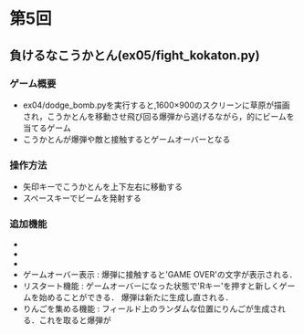 # 第5回
## 負けるなこうかとん(ex05/fight_kokaton.py)
### ゲーム概要

- ex04/dodge_bomb.pyを実行すると,1600×900のスクリーンに草原が描画され，こうかとんを移動させ飛び回る爆弾から逃げるながら，的にビームを当てるゲーム
- こうかとんが爆弾や敵と接触するとゲームオーバーとなる
### 操作方法
- 矢印キーでこうかとんを上下左右に移動する
- スペースキーでビームを発射する
### 追加機能
- 
- 
- 
- ゲームオーバー表示 : 爆弾に接触すると'GAME OVER'の文字が表示される．
- リスタート機能 : ゲームオーバーになった状態で'Rキー'を押すと新しくゲームを始めることができる． 爆弾は新たに生成し直される．
- りんごを集める機能 : フィールド上のランダムな位置にりんごが生成される．これを取ると爆弾が